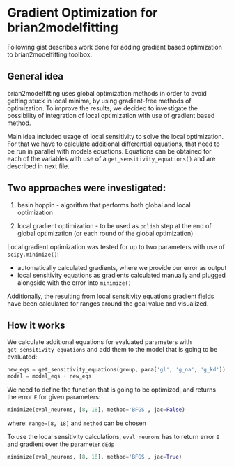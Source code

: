 Gradient Optimization for brian2modelfitting
============================================

Following gist describes work done for adding gradient based optimization to brian2modelfitting toolbox.

General idea
------------
brian2modelfitting uses global optimization methods in order to avoid getting stuck in local minima, by using gradient-free methods of optimization. To improve the results, we decided to investigate the possibility of integration of local optimization with use of gradient based method.

Main idea included usage of local sensitivity to solve the local optimization. For that we have to calculate additional differential equations, that need to be run in parallel with models equations. Equations can be obtained for each of the variables with use of a ```get_sensitivity_equations()``` and are described in next file.


Two approaches were investigated:
---------------------------------

1. basin hoppin - algorithm that performs both global and local optimization

2. local gradient optimization - to be used as `polish` step at the end of global optimization (or each round of the global optimization)


Local gradient optimization was tested for up to two parameters with use of ```scipy.minimize()```:

  - automatically calculated gradients, where we provide our error as output
  - local sensitivity equations as gradients calculated manually and plugged alongside with the error into ```minimize()```

Additionally, the resulting from local sensitivity equations gradient fields have been calculated for ranges around the goal value and visualized.

How it works
------------

We calculate additional equations for evaluated parameters with ```get_sensitivity_equations``` and add them to the model that is going to be evaluated:

~~~python
new_eqs = get_sensitivity_equations(group, para['gl', 'g_na', 'g_kd'])
model = model_eqs + new_eqs
~~~

We need to define the function that is going to be optimized, and returns the error ``E`` for given parameters:
~~~python
minimize(eval_neurons, [8, 18], method='BFGS', jac=False)
~~~
where: ```range=[8, 18]``` and ```method``` can be chosen

To use the local sensitivity calculations, ```eval_neurons``` has to return error ``E`` and gradient over the parameter ``dEdp``
~~~python
minimize(eval_neurons, [8, 18], method='BFGS', jac=True)
~~~
